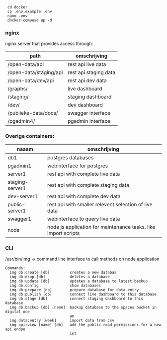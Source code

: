 
```
 cd docker
 cp .env.example .env
 nano .env
 docker-compose up -d
```
 
### nginx
 nginx server that provides access through:

|path|omschrijving|
|---|---|
| /open-data/api | rest api live data |
| /open-data/staging/api | rest api staging data |
| /open-data/dev/api | rest api dev data |
| /graphs/ | live dashboard |
| /staging/ | staging dashboard |
| /dev/ | dev dashboard |
| /publieke-data/docs/ | swagger interface |
| /pgadmin4/ | pgadmin interface |

### Overige containers:

|naaam|omschrijving|
|---|---|
| db1 | postgres databases | 
| pgadmin1 | webinterface for postgres |
| server1 | rest api with complete live data |
| staging-server1 | rest api with complete staging data | 
| dev-server1 | rest api with complete dev data |
| public-server1 | rest api with smaller relevent selection of live data |
| swagger1 | webinterface to query live data |
| node | node js application for maintenance tasks, like import scripts |

### CLI 

/usr/bin/img -> command line interface to call methods on node application 

```
Commands:
  img db:create [db]         creates a new databas
  img db:drop [db]           deletes a database
  img db:update [db]         updates a database to latest backup
  img db:config              show databases
  img db:prepare [db]        prepare database for data entry
  img db:publish [db]        connect live dashboard to this database
  img db:stage [db]          connect staging dashboard to this database
  img db:backup [db] [name]  backup database to the spaces bucket in digital oce
                             an
  img data:entry [week]      import data from csv
  img api:view [name] [db]   add the public read permissions for a new api endpo
                             int

```

